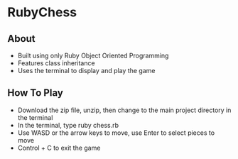 # RubyChess


## About
+ Built using only Ruby Object Oriented Programming
+ Features class inheritance
+ Uses the terminal to display and play the game

## How To Play
+ Download the zip file, unzip, then change to the main project directory in the terminal
+ In the terminal, type ruby chess.rb
+ Use WASD or the arrow keys to move, use Enter to select pieces to move
+ Control + C to exit the game
